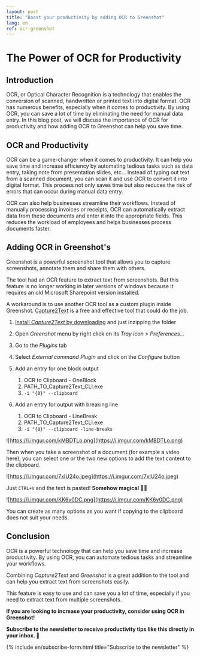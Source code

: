```yaml
---
layout: post
title: "Boost your productivity by adding OCR to Greenshot"
lang: en
ref: ocr-greenshot
---
```


# The Power of OCR for Productivity

## Introduction

OCR, or Optical Character Recognition is a technology that enables the conversion of scanned, handwritten or printed text into digital format. OCR has numerous benefits, especially when it comes to productivity. By using OCR, you can save a lot of time by eliminating the need for manual data entry. In this blog post, we will discuss the importance of OCR for productivity and how adding OCR to Greenshot can help you save time.

## OCR and Productivity

OCR can be a game-changer when it comes to productivity. It can help you save time and increase efficiency by automating tedious tasks such as data entry, taking note from presentation slides, etc... Instead of typing out text from a scanned document, you can scan it and use OCR to convert it into digital format. This process not only saves time but also reduces the risk of errors that can occur during manual data entry.

OCR can also help businesses streamline their workflows. Instead of manually processing invoices or receipts, OCR can automatically extract data from these documents and enter it into the appropriate fields. This reduces the workload of employees and helps businesses process documents faster.

## Adding OCR in Greenshot's

Greenshot is a powerful screenshot tool that allows you to capture screenshots, annotate them and share them with others. 

The tool had an OCR feature to extract text from screenshots. But this feature is no longer working in later versions of windows because it requires an old Microsoft Sharepoint version installed. 

A workaround is to use another OCR tool as a custom plugin inside Greenshot. [Capture2Text](http://capture2text.sourceforge.net/) is a free and effective tool that could do the job.

1. [Install *Capture2Text* by downloading](https://capture2text.sourceforge.net/#download) and just inzipping the folder

2. Open *Greenshot* menu by right click on its *Tray icon > Preferences…*

3. Go to the *Plugins* tab

4. Select *External command Plugin* and click on the *Configure* button

5. Add an entry for one block output
    1. OCR to Clipboard - OneBlock
    2. PATH_TO_Capture2Text_CLI.exe
    3. `-i "{0}" --clipboard`


6. Add an entry for output with breaking line
    1. OCR to Clipboard - LineBreak
    2. PATH_TO_Capture2Text_CLI.exe
    3. `-i "{0}" --clipboard -line-breaks` 

![https://i.imgur.com/kMBDTLo.png](https://i.imgur.com/kMBDTLo.png)

Then when you take a screenshot of a document (for example a video here), you can select one or the two new options to add the text content to the clipboard.

![https://i.imgur.com/7xIU24o.jpeg](https://i.imgur.com/7xIU24o.jpeg)

Just `CTRL+V` and the text is pasted! **Somehow magical** 🧙‍♂️

![https://i.imgur.com/KK6v0DC.png](https://i.imgur.com/KK6v0DC.png)

You can create as many options as you want if copying to the clipboard does not suit your needs.

## Conclusion

OCR is a powerful technology that can help you save time and increase productivity. By using OCR, you can automate tedious tasks and streamline your workflows. 

Combining *Capture2Text* and *Greenshot* is a great addition to the tool and can help you extract text from screenshots easily. 

This feature is easy to use and can save you a lot of time, especially if you need to extract text from multiple screenshots.

**If you are looking to increase your productivity, consider using OCR in Greenshot!**

**Subscribe to the newsletter to receive productivity tips like this directly in your inbox. 💌**

{% include en/subscribe-form.html title="Subscribe to the newsletter" %}